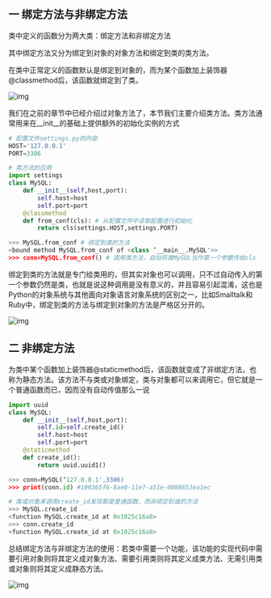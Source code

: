 ## 一 绑定方法与非绑定方法

 类中定义的函数分为两大类：绑定方法和非绑定方法

 其中绑定方法又分为绑定到对象的对象方法和绑定到类的类方法。

 在类中正常定义的函数默认是绑定到对象的，而为某个函数加上装饰器@classmethod后，该函数就绑定到了类。

![img](https://pic1.zhimg.com/80/v2-a60b7d2829a72bfcca8dd8d0c74fb028_720w.jpg)

 我们在之前的章节中已经介绍过对象方法了，本节我们主要介绍类方法。类方法通常用来在__init__的基础上提供额外的初始化实例的方式

```python
# 配置文件settings.py的内容
HOST='127.0.0.1'
PORT=3306

# 类方法的应用
import settings
class MySQL:
    def __init__(self,host,port):
        self.host=host
        self.port=port
    @classmethod
    def from_conf(cls): # 从配置文件中读取配置进行初始化
        return cls(settings.HOST,settings.PORT)

>>> MySQL.from_conf # 绑定到类的方法
<bound method MySQL.from_conf of <class ‘__main__.MySQL'>>
>>> conn=MySQL.from_conf() # 调用类方法，自动将类MySQL当作第一个参数传给cls
```

绑定到类的方法就是专门给类用的，但其实对象也可以调用，只不过自动传入的第一个参数仍然是类，也就是说这种调用是没有意义的，并且容易引起混淆，这也是Python的对象系统与其他面向对象语言对象系统的区别之一，比如Smalltalk和Ruby中，绑定到类的方法与绑定到对象的方法是严格区分开的。

![img](https://pic1.zhimg.com/80/v2-ac3327054b536d6be35c9664c05cf4ac_720w.jpg)

## 二 非绑定方法

为类中某个函数加上装饰器@staticmethod后，该函数就变成了非绑定方法，也称为静态方法。该方法不与类或对象绑定，类与对象都可以来调用它，但它就是一个普通函数而已，因而没有自动传值那么一说

```python
import uuid
class MySQL:
    def __init__(self,host,port):
        self.id=self.create_id()
        self.host=host
        self.port=port
    @staticmethod
    def create_id():
        return uuid.uuid1()

>>> conn=MySQL(‘127.0.0.1',3306)
>>> print(conn.id) #100365f6-8ae0-11e7-a51e-0088653ea1ec

# 类或对象来调用create_id发现都是普通函数，而非绑定到谁的方法
>>> MySQL.create_id
<function MySQL.create_id at 0x1025c16a8>
>>> conn.create_id
<function MySQL.create_id at 0x1025c16a8>
```

总结绑定方法与非绑定方法的使用：若类中需要一个功能，该功能的实现代码中需要引用对象则将其定义成对象方法、需要引用类则将其定义成类方法、无需引用类或对象则将其定义成静态方法。

![img](https://pic4.zhimg.com/80/v2-66b5c969960fb21cd5d0f69ea6364e1f_720w.jpg)